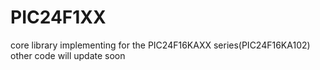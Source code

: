 # PIC24F1XX

core library implementing for the PIC24F16KAXX series(PIC24F16KA102)
other code will update soon
